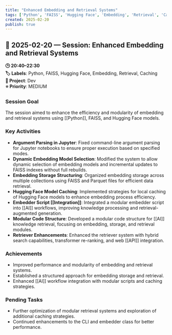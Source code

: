 ```yaml
---
title: "Enhanced Embedding and Retrieval Systems"
tags: ['Python', 'FAISS', 'Hugging Face', 'Embedding', 'Retrieval', 'Caching']
created: 2025-02-20
publish: true
---
```


## 📅 2025-02-20 — Session: Enhanced Embedding and Retrieval Systems

**🕒 20:40–22:30**  
**🏷️ Labels**: Python, FAISS, Hugging Face, Embedding, Retrieval, Caching  
**📂 Project**: Dev  
**⭐ Priority**: MEDIUM  


### Session Goal
The session aimed to enhance the efficiency and modularity of embedding and retrieval systems using [[Python]], FAISS, and Hugging Face models.

### Key Activities
- **Argument Parsing in Jupyter**: Fixed command-line argument parsing for Jupyter notebooks to ensure proper execution based on specified modes.
- **Dynamic Embedding Model Selection**: Modified the system to allow dynamic selection of embedding models and incremental updates to FAISS indexes without full rebuilds.
- **Embedding Storage Structuring**: Organized embedding storage across multiple collections using FAISS and Parquet files for efficient data retrieval.
- **Hugging Face Model Caching**: Implemented strategies for local caching of Hugging Face models to enhance embedding process efficiency.
- **Embedder Script [[Integration]]**: Integrated a modular embedder script into [[AI]] workflows, improving knowledge processing and retrieval-augmented generation.
- **Modular Code Structure**: Developed a modular code structure for [[AI]] knowledge retrieval, focusing on embedding, storage, and retrieval modules.
- **Retriever Enhancements**: Enhanced the retriever system with hybrid search capabilities, transformer re-ranking, and web [[API]] integration.

### Achievements
- Improved performance and modularity of embedding and retrieval systems.
- Established a structured approach for embedding storage and retrieval.
- Enhanced [[AI]] workflow integration with modular scripts and caching strategies.

### Pending Tasks
- Further optimization of modular retrieval systems and exploration of additional caching strategies.
- Continued enhancements to the CLI and embedder class for better performance.
